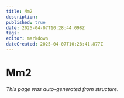 ```yaml
---
title: Mm2
description: 
published: true
date: 2025-04-07T10:28:44.098Z
tags: 
editor: markdown
dateCreated: 2025-04-07T10:28:41.877Z
---
```


# Mm2

*This page was auto-generated from structure.*